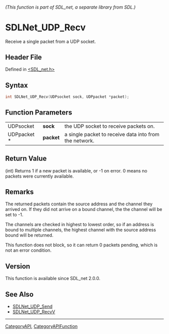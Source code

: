###### (This function is part of SDL_net, a separate library from SDL.)
# SDLNet_UDP_Recv

Receive a single packet from a UDP socket.

## Header File

Defined in [<SDL_net.h>](https://github.com/libsdl-org/SDL_net/blob/SDL2/include/SDL_net.h)

## Syntax

```c
int SDLNet_UDP_Recv(UDPsocket sock, UDPpacket *packet);
```

## Function Parameters

|             |            |                                                        |
| ----------- | ---------- | ------------------------------------------------------ |
| UDPsocket   | **sock**   | the UDP socket to receive packets on.                  |
| UDPpacket * | **packet** | a single packet to receive data into from the network. |

## Return Value

(int) Returns 1 if a new packet is available, or -1 on error. 0 means no
packets were currently available.

## Remarks

The returned packets contain the source address and the channel they
arrived on. If they did not arrive on a bound channel, the the channel will
be set to -1.

The channels are checked in highest to lowest order, so if an address is
bound to multiple channels, the highest channel with the source address
bound will be returned.

This function does not block, so it can return 0 packets pending, which is
not an error condition.

## Version

This function is available since SDL_net 2.0.0.

## See Also

- [SDLNet_UDP_Send](SDLNet_UDP_Send)
- [SDLNet_UDP_RecvV](SDLNet_UDP_RecvV)

----
[CategoryAPI](CategoryAPI), [CategoryAPIFunction](CategoryAPIFunction)

